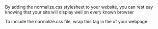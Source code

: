 By adding the normalize.css stylesheet to your website, you can rest eay knowing that your site will display well on every known browser

To include the normalize.css file, wrap this <link> tag in the <head> of your webpage:

<link rel="stylesheet" src="//normalize-css.googlecode.com/svn/trunk/normalize.css">